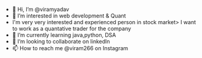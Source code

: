 - 👋 Hi, I’m @viramyadav
- 👀 I’m interested in web development & Quant
-    I'm very very interested and experienced person in stock market> I want to work as a quantative trader for the company
- 🌱 I’m currently learning java,python, DSA
- 💞️ I’m looking to collaborate on linkedln
- 📫 How to reach me @viram266 on Instagram 

<!---
viramyadav/viramyadav is a ✨ special ✨ repository because its `README.md` (this file) appears on your GitHub profile.
You can click the Preview link to take a look at your changes.
--->
